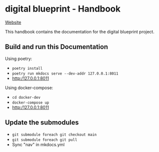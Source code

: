 # digital blueprint - Handbook

[Website](https://handbook.digital-blueprint.org/)

This handbook contains the documentation for the digital blueprint project.

## Build and run this Documentation

Using poetry:

* `poetry install`
* `poetry run mkdocs serve --dev-addr 127.0.0.1:8011`
* <http:/127.0.0.1:8011>

Using docker-compose:

* `cd docker-dev`
* `docker-compose up`
* <http:/127.0.0.1:8011>

## Update the submodules

* `git submodule foreach git checkout main`
* `git submodule foreach git pull`
* Sync "nav" in mkdocs.yml
